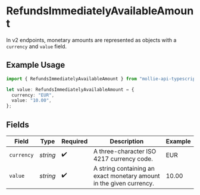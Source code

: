 # RefundsImmediatelyAvailableAmount

In v2 endpoints, monetary amounts are represented as objects with a `currency` and `value` field.

## Example Usage

```typescript
import { RefundsImmediatelyAvailableAmount } from "mollie-api-typescript/models/operations";

let value: RefundsImmediatelyAvailableAmount = {
  currency: "EUR",
  value: "10.00",
};
```

## Fields

| Field                                                               | Type                                                                | Required                                                            | Description                                                         | Example                                                             |
| ------------------------------------------------------------------- | ------------------------------------------------------------------- | ------------------------------------------------------------------- | ------------------------------------------------------------------- | ------------------------------------------------------------------- |
| `currency`                                                          | *string*                                                            | :heavy_check_mark:                                                  | A three-character ISO 4217 currency code.                           | EUR                                                                 |
| `value`                                                             | *string*                                                            | :heavy_check_mark:                                                  | A string containing an exact monetary amount in the given currency. | 10.00                                                               |